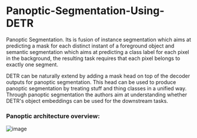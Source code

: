 # Panoptic-Segmentation-Using-DETR
Panoptic Segmentation.
Its is fusion of instance segmentation which aims at predicting a mask for each distinct instant of a foreground object and semantic segmentation which aims at predicting a class label for each pixel in the background, the resulting task requires that each pixel belongs to exactly one segment.

DETR can be naturally extend by adding a mask head on top of the decoder outputs for panoptic segmentation. This head can be used to produce panoptic segmentation by treating stuff and thing classes in a unified way. Through panoptic segmentation the authors aim at understanding whether DETR's object embeddings can be used for the downstream tasks.

### Panoptic architecture overview:

![image](https://user-images.githubusercontent.com/50706192/204527900-93e1ebf5-c886-49b2-ab38-6e97159c9c0f.png)


